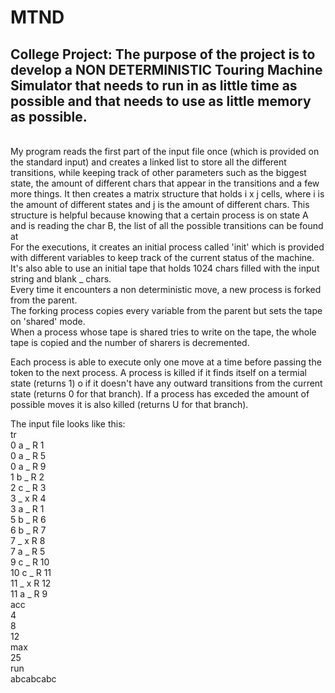 # MTND
## College Project: The purpose of the project is to develop a NON DETERMINISTIC Touring Machine Simulator that needs to run in as little time as possible and that needs to use as little memory as possible.
<br/>
My program reads the first part of the input file once (which is provided on the standard input) and creates a linked list to store all the different transitions, while keeping track of other parameters such as the biggest state, the amount of different chars that appear in the transitions and a few more things.
It then creates a matrix structure that holds i x j cells, where i is the amount of different states and j is the amount of different chars. This structure is helpful because knowing that a certain process is on state A and is reading the char B, the list of all the possible transitions can be found at <A; B><br/>
For the executions, it creates an initial process called 'init' which is provided with different variables to keep track of the current status of the machine. It's also able to use an initial tape that holds 1024 chars filled with the input string and blank _ chars. <br/>
Every time it encounters a non deterministic move, a new process is forked from the parent.<br/>
The forking process copies every variable from the parent but sets the tape on 'shared' mode.<br/>
When a process whose tape is shared tries to write on the tape, the whole tape is copied and the number of sharers is decremented.

Each process is able to execute only one move at a time before passing the token to the next process.
A process is killed if it finds itself on a termial state (returns 1) o if it doesn't have any outward transitions from the current state (returns 0 for that branch).
If a process has exceded the amount of possible moves it is also killed (returns U for that branch).


The input file looks like this:<br/>
tr<br/>
0 a _ R 1<br/>
0 a _ R 5<br/>
0 a _ R 9<br/>
1 b _ R 2<br/>
2 c _ R 3<br/>
3 _ x R 4<br/>
3 a _ R 1<br/>
5 b _ R 6<br/>
6 b _ R 7<br/>
7 _ x R 8<br/>
7 a _ R 5<br/>
9 c _ R 10<br/>
10 c _ R 11<br/>
11 _ x R 12<br/>
11 a _ R 9<br/>
acc<br/>
4<br/>
8<br/>
12<br/>
max<br/>
25<br/>
run<br/>
abcabcabc<br/>
